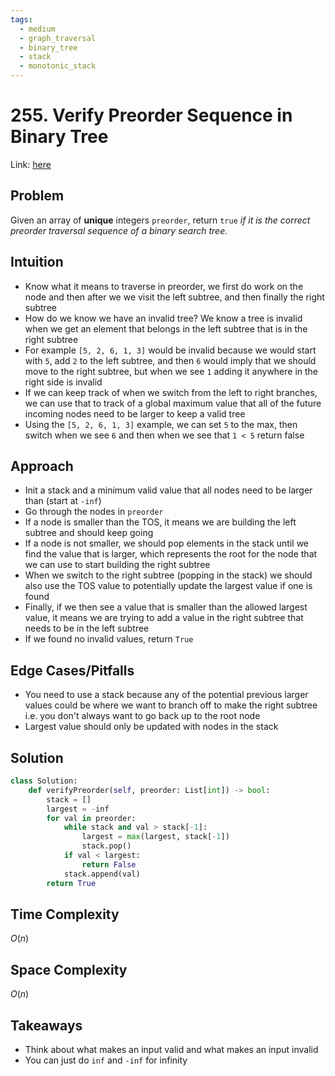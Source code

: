 ```yaml
---
tags:
  - medium
  - graph_traversal
  - binary_tree
  - stack
  - monotonic_stack
---
```

# 255. Verify Preorder Sequence in Binary Tree
Link: [here](https://leetcode.com/problems/verify-preorder-sequence-in-binary-search-tree/)
## Problem
Given an array of **unique** integers `preorder`, return `true` _if it is the correct preorder traversal sequence of a binary search tree_.
## Intuition
- Know what it means to traverse in preorder, we first do work on the node and then after we we visit the left subtree, and then finally the right subtree
- How do we know we have an invalid tree? We know a tree is invalid when we get an element that belongs in the left subtree that is in the right subtree
- For example `[5, 2, 6, 1, 3]` would be invalid because we would start with `5`, add `2` to the left subtree, and then `6` would imply that we should move to the right subtree, but when we see `1` adding it anywhere in the right side is invalid 
- If we can keep track of when we switch from the left to right branches, we can use that to track of a global maximum value that all of the future incoming nodes need to be larger to keep a valid tree
- Using the `[5, 2, 6, 1, 3]` example, we can set `5` to the max, then switch when we see `6` and then when we see that `1 < 5` return false 
## Approach
- Init a stack and a minimum valid value that all nodes need to be larger than (start at `-inf`)
- Go through the nodes in `preorder`
- If a node is smaller than the TOS, it means we are building the left subtree and should keep going
- If a node is not smaller, we should pop elements in the stack until we find the value that is larger, which represents the root for the node that we can use to start building the right subtree
- When we switch to the right subtree (popping in the stack) we should also use the TOS value to potentially update the largest value if one is found
- Finally, if we then see a value that is smaller than the allowed largest value, it means we are trying to add a value in the right subtree that needs to be in the left subtree
- If we found no invalid values, return `True`
## Edge Cases/Pitfalls
- You need to use a stack because any of the potential previous larger values could be where we want to branch off to make the right subtree i.e. you don't always want to go back up to the root node
- Largest value should only be updated with nodes in the stack 
## Solution
```python 
class Solution:
    def verifyPreorder(self, preorder: List[int]) -> bool:
        stack = []
        largest = -inf
        for val in preorder:
            while stack and val > stack[-1]:
                largest = max(largest, stack[-1])
                stack.pop()
            if val < largest:
                return False
            stack.append(val)
        return True
```
## Time Complexity
$O(n)$
## Space Complexity
$O(n)$
## Takeaways 
- Think about what makes an input valid and what makes an input invalid 
- You can just do `inf` and `-inf` for infinity 
